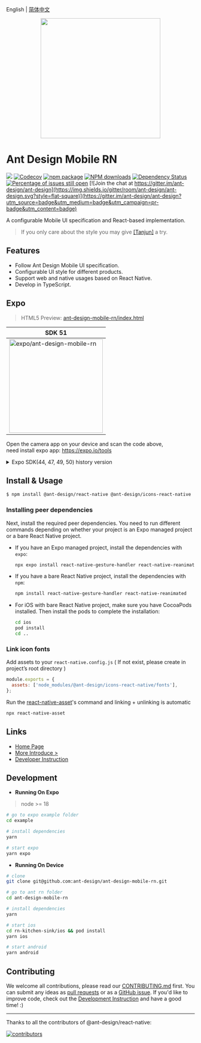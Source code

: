 English | [简体中文](./README.zh-CN.md)

<p align="center">
  <a href="http://rn.mobile.ant.design">
    <img width="320" src="https://zos.alipayobjects.com/rmsportal/wIjMDnsrDoPPcIV.png">
  </a>
</p>

# Ant Design Mobile RN

[![](https://img.shields.io/travis/ant-design/ant-design-mobile-rn.svg?style=flat-square)](https://travis-ci.org/ant-design/ant-design-mobile-rn)
[![Codecov](https://img.shields.io/codecov/c/github/ant-design/ant-design-mobile-rn.svg?style=flat-square)](https://codecov.io/gh/ant-design/ant-design-mobile-rn)
[![npm package](https://img.shields.io/npm/v/@ant-design/react-native.svg?style=flat-square)](https://www.npmjs.org/package/@ant-design/react-native)
[![NPM downloads](http://img.shields.io/npm/dm/@ant-design/react-native.svg?style=flat-square)](https://npmjs.org/package/@ant-design/react-native)
[![Dependency Status](https://david-dm.org/ant-design/ant-design-mobile-rn.svg?style=flat-square)](https://david-dm.org/ant-design/ant-design-mobile-rn)
[![Percentage of issues still open](http://isitmaintained.com/badge/open/ant-design/ant-design-mobile-rn.svg)](http://isitmaintained.com/project/ant-design/ant-design-mobile-rn 'Percentage of issues still open')
[![Join the chat at https://gitter.im/ant-design/ant-design](https://img.shields.io/gitter/room/ant-design/ant-design.svg?style=flat-square)](https://gitter.im/ant-design/ant-design?utm_source=badge&utm_medium=badge&utm_campaign=pr-badge&utm_content=badge)

A configurable Mobile UI specification and React-based implementation.

> If you only care about the style you may give [[Tanjun]](https://github.com/bang88/Tanjun) a try. 

## Features

- Follow Ant Design Mobile UI specification.
- Configurable UI style for different products.
- Support web and native usages based on React Native.
- Develop in TypeScript.

## Expo

> HTML5 Preview: [ant-design-mobile-rn/index.html](https://1uokun.github.io/ant-design-mobile-rn/index.html)


|SDK 51|
|--|
| [<img width="250" alt="expo/ant-design-mobile-rn" src="https://qr.expo.dev/eas-update?slug=exp&projectId=7729a68b-f881-4294-89f5-5ae751bfb2b2&groupId=2e623b22-08d9-4ab2-92f2-017c7a92d5aa" />](https://expo.dev/preview/update?message=5.2.3&updateRuntimeVersion=5.2.3&createdAt=2024-09-09T09%3A01%3A36.394Z&slug=exp&projectId=7729a68b-f881-4294-89f5-5ae751bfb2b2&group=2e623b22-08d9-4ab2-92f2-017c7a92d5aa) |

Open the camera app on your device and scan the code above, <br>
need install expo app: https://expo.io/tools

<details><summary>Expo SDK(44, 47, 49, 50) history version</summary>

|Expo SDK 44|SDK 47 iOS|SDK 47 Android|SDK 49,50|
|--|--|--|--|
| [<img width="250" alt="expo/ant-design-mobile-rn" src="https://qr.expo.dev/expo-go?owner=1uokun&slug=ant-design-mobile-rn&releaseChannel=default&host=exp.host" />](https://expo.dev/@1uokun/ant-design-mobile-rn) | [<img width="250" alt="expo/ant-design-mobile-rn" src="https://qr.expo.dev/eas-update?updateId=38b3a547-ab2b-4066-95ed-400f1707dcc6&appScheme=exp&host=u.expo.dev" />](https://expo.dev/@1uokun/ant-design-mobile-rn) | [<img width="250" alt="expo/ant-design-mobile-rn" src="https://qr.expo.dev/eas-update?updateId=05f0e308-2dd5-4cb9-9e6b-1ae31561bfee&appScheme=exp&host=u.expo.dev" />](https://expo.dev/@1uokun/ant-design-mobile-rn) | [<img width="250" alt="expo/ant-design-mobile-rn" src="https://qr.expo.dev/eas-update?slug=exp&projectId=7729a68b-f881-4294-89f5-5ae751bfb2b2&groupId=bbf0a647-4ff2-46bd-9aad-dfd81bc6ba08" />](https://expo.dev/preview/update?message=5.2.2&updateRuntimeVersion=5.2.2&createdAt=2024-08-12T13%3A33%3A56.096Z&slug=exp&projectId=7729a68b-f881-4294-89f5-5ae751bfb2b2&group=bbf0a647-4ff2-46bd-9aad-dfd81bc6ba08) |
</details>


## Install & Usage

```bash
$ npm install @ant-design/react-native @ant-design/icons-react-native
```

### Installing peer dependencies

Next, install the required peer dependencies. You need to run different commands depending on whether your project is an Expo managed project or a bare React Native project.

 - If you have an Expo managed project, install the dependencies with `expo`:
   ```bash
   npx expo install react-native-gesture-handler react-native-reanimated
   ```

 - If you have a bare React Native project, install the dependencies with `npm`:
   ```bash
   npm install react-native-gesture-handler react-native-reanimated
   ```

 - For iOS with bare React Native project, make sure you have CocoaPods installed. Then install the pods to complete the installation:
   ```bash
   cd ios
   pod install
   cd ..
   ```

### Link icon fonts

Add assets to your `react-native.config.js` ( If not exist, please create in project’s root directory )
```js
module.exports = {
  assets: ['node_modules/@ant-design/icons-react-native/fonts'],
};
```
Run the [react-native-asset](https://github.com/unimonkiez/react-native-asset)'s command and linking + unlinking is automatic
```bash
npx react-native-asset
```

## Links

- [Home Page](http://rn.mobile.ant.design)
- [More Introduce >](docs/react/introduce.en-US.md)
- [Developer Instruction](development.en-US.md)

## Development

 - **Running On Expo**

> node >= 18

```bash
# go to expo example folder
cd example

# install dependencies
yarn

# start expo
yarn expo
```

 - **Running On Device**

```bash
# clone
git clone git@github.com:ant-design/ant-design-mobile-rn.git

# go to ant rn folder
cd ant-design-mobile-rn

# install dependencies
yarn

# start ios
cd rn-kitchen-sink/ios && pod install
yarn ios 

# start android
yarn android
```

## Contributing

We welcome all contributions, please read our [CONTRIBUTING.md](https://github.com/ant-design/ant-design-mobile-rn/blob/master/.github/CONTRIBUTING.md) first. You can submit any ideas as [pull requests](https://github.com/ant-design/ant-design-mobile-rn/pulls) or as a [GitHub issue](https://github.com/ant-design/ant-design-mobile-rn/issues). If you'd like to improve code, check out the [Development Instruction](https://github.com/ant-design/ant-design-mobile-rn/blob/master/development.en-US.md) and have a good time! :)

---

Thanks to all the contributors of @ant-design/react-native:

<a href="https://github.com/ant-design/ant-design-mobile-rn/graphs/contributors">
  <img src="https://opencollective.com/ant-design-mobile-rn/contributors.svg?width=960&button=false" alt="contributors" />
</a>